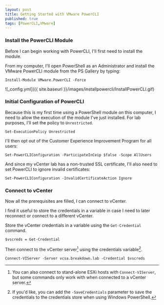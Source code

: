 ```yaml
---
layout: post
title: Getting Started with VMware PowerCLI
published: true
tags: [PowerCLI,VMware]
---
```



### Install the PowerCLI Module
Before I can begin working with PowerCLI, I'll first need to install the module.

From my computer, I'll open PowerShell as an Administrator and install the VMware PowerCLI module from the PS Gallery by typing:
````posh
Install-Module VMware.PowerCLI -Force
````

![_config.yml]({{ site.baseurl }}/images/installpowercli/InstallPowerCLI.gif)

### Initial Configuration of PowerCLI

Because this is my first time using a PowerShell module on this computer, I need to allow the execution of the module I've just installed.
For lab purposes, I'll set the policy to `Unrestricted`.
````posh
Set-ExecutionPolicy Unrestricted
````

I'll then opt out of the Customer Experience Improvement Program for all users:
````posh
Set-PowerCLIConfiguration -ParticipateInCeip $false -Scope AllUsers
````

And since my vCenter lab has a non-trusted SSL certificate, I'll also need to set PowerCLI to ignore invalid certificates:
````posh
Set-PowerCLIConfiguration -InvalidCertificateAction Ignore
````

### Connect to vCenter
Now all the prerequisites are filled, I can connect to vCenter.

I find it useful to store the credentials in a variable in case I need to later reconnect or connect to a different vCenter.

Store the vCenter credentials in a variable using the `Get-Credential` command.
````posh
$vscreds = Get-Credential
````

Then connect to the vCenter server[^1] using the credentials variable[^2].
````posh
Connect-VIServer -Server vcsa.breakdown.lab -Credential $vscreds
````


[^1]: You can also connect to stand-alone ESXi hosts with `Connect-VIServer`, but some commands only work with when connected to a vCenter server.

[^2]: If you'd like, you can add the `-SaveCredentials` parameter to save the credentials to the credentials store when using Windows PowerShell.